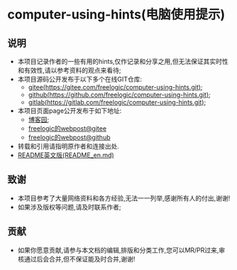 # computer-using-hints(电脑使用提示)

## 说明
* 本项目记录作者的一些有用的hints,仅作记录和分享之用,但无法保证其实时性和有效性,请以参考资料的观点来看待;
* 本项目源码公开发布于以下多个在线GIT仓库:
  * [gitee(https://gitee.com/freelogic/computer-using-hints.git)](https://gitee.com/freelogic/computer-using-hints.git);
  * [github(https://github.com/freelogic/computer-using-hints.git)](https://github.com/freelogic/computer-using-hints.git);
  * [gitlab(https://gitlab.com/freelogic/computer-using-hints.git)](https://gitlab.com/freelogic/computer-using-hints.git);
* 本项目页面page公开发布于如下地址:
  * [博客园](https://www.cnblogs.com/taichu/p/9095062.html);
  * [freelogic的webpost@gitee](http://freelogic.gitee.io/webpost/2018/05/27/computer-using-hints-%E7%94%B5%E8%84%91%E4%BD%BF%E7%94%A8%E5%B8%AE%E5%8A%A9.html)
  * [freelogic的webpost@github](https://freelogic.github.io/2018/05/27/computer-using-hints-%E7%94%B5%E8%84%91%E4%BD%BF%E7%94%A8%E5%B8%AE%E5%8A%A9.html)
* 转载和引用请指明原作者和连接出处.
* [README英文版(README_en.md)](README_en.md)

## 致谢
* 本项目参考了大量网络资料和各方经验,无法一一列举,感谢所有人的付出,谢谢!
* 如果涉及版权等问题,请及时联系作者;

## 贡献
* 如果你愿意贡献,请参与本文档的编辑,排版和分类工作,您可以MR/PR过来,审核通过后会合并,但不保证能及时合并,谢谢!


